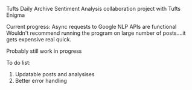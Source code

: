 Tufts Daily Archive Sentiment Analysis
collaboration project with Tufts Enigma

Current progress: Async requests to Google NLP APIs are functional
Wouldn't recommend running the program on large number of posts....it gets expensive real quick.

Probably still work in progress

To do list:
  1. Updatable posts and analysises 
  2. Better error handling
  
